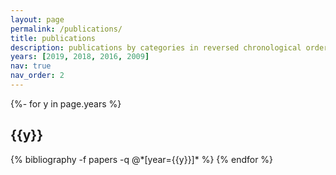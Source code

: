 ```yaml
---
layout: page
permalink: /publications/
title: publications
description: publications by categories in reversed chronological order. generated by jekyll-scholar.
years: [2019, 2018, 2016, 2009]
nav: true
nav_order: 2
---
```

<!-- _pages/publications.md -->
<div class="publications">

{%- for y in page.years %}
  <h2 class="year">{{y}}</h2>
  {% bibliography -f papers -q @*[year={{y}}]* %}
{% endfor %}

</div>
